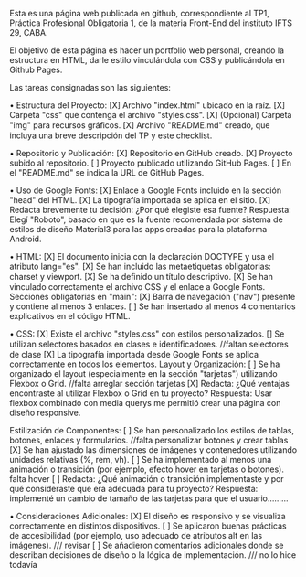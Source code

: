 
Esta es una página web publicada en github, correspondiente al TP1, Práctica Profesional Obligatoria 1, de la materia Front-End del instituto IFTS 29, CABA.

El objetivo de esta página es hacer un portfolio web personal, creando la estructura en HTML, darle estilo vinculándola con CSS y publicándola en Github Pages.

Las tareas consignadas son las siguientes:

• Estructura del Proyecto: 
[X] Archivo "index.html" ubicado en la raíz. 
[X] Carpeta "css" que contenga el archivo "styles.css". 
[X] (Opcional) Carpeta "img" para recursos gráﬁcos. 
[X] Archivo "README.md" creado, que incluya una breve descripción del TP y este checklist. 

• Repositorio y Publicación: 
[X] Repositorio en GitHub creado. 
[X] Proyecto subido al repositorio. 
[ ] Proyecto publicado utilizando GitHub Pages. 
[ ] En el "README.md" se indica la URL de GitHub Pages. 

• Uso de Google Fonts: 
[X] Enlace a Google Fonts incluido en la sección "head" del HTML. 
[X] La tipografía importada se aplica en el sitio. 
[X] Redacta brevemente tu decisión: ¿Por qué elegiste esa fuente? 
Respuesta: Elegí "Roboto", basado en que es la fuente recomendada por sistema de estilos de diseño Material3 para las apps creadas para la plataforma Android.

• HTML: 
[X] El documento inicia con la declaración DOCTYPE y usa el atributo lang="es". 
[X] Se han incluido las metaetiquetas obligatorias: charset y viewport. 
[X] Se ha deﬁnido un título descriptivo. 
[X] Se han vinculado correctamente el archivo CSS y el enlace a Google Fonts. 
    Secciones obligatorias en "main": 
    [X] Barra de navegación ("nav") presente y contiene al menos 3 enlaces. 
    [ ] Se han insertado al menos 4 comentarios explicativos en el código HTML. 

• CSS: 
[X] Existe el archivo "styles.css" con estilos personalizados. 
[] Se utilizan selectores basados en clases e identiﬁcadores. //faltan selectores de clase
[X] La tipografía importada desde Google Fonts se aplica correctamente en todos los elementos. 
    Layout y Organización: 
    [ ] Se ha organizado el layout (especialmente en la sección "tarjetas") utilizando Flexbox o Grid. //falta arreglar sección tarjetas
    [X] Redacta: ¿Qué ventajas encontraste al utilizar Flexbox o Grid en tu proyecto? 
    Respuesta: Usar flexbox combinado con media querys me permitió crear una página con diseño responsive.

Estilización de Componentes: 
[ ] Se han personalizado los estilos de tablas, botones, enlaces y formularios. //falta personalizar botones y crear tablas
[X] Se han ajustado las dimensiones de imágenes y contenedores utilizando unidades relativas (%, 
rem, vh). 
[ ] Se ha implementado al menos una animación o transición (por ejemplo, efecto hover en 
tarjetas o botones). falta hover
[ ] Redacta: ¿Qué animación o transición implementaste y por qué consideraste que era 
adecuada para tu proyecto? 
Respuesta: implementé un cambio de tamaño de las tarjetas para que el usuario.........

• Consideraciones Adicionales: 
[X] El diseño es responsivo y se visualiza correctamente en distintos dispositivos. 
[ ] Se aplicaron buenas prácticas de accesibilidad (por ejemplo, uso adecuado de atributos alt en 
las imágenes). /// revisar
[ ] Se añadieron comentarios adicionales donde se describan decisiones de diseño o la lógica de 
implementación. /// no lo hice todavía